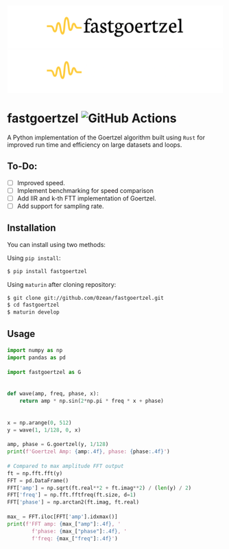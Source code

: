 ![fastgoertzel Logo](https://raw.githubusercontent.com/0zean/fastgoertzel/master/docs/_static/dark%20logo.png#gh-light-mode-only)
![fastgoertzel Logo](https://raw.githubusercontent.com/0zean/fastgoertzel/master/docs/_static/light%20logo.png#gh-dark-mode-only)

<!-- start here -->

fastgoertzel ![GitHub Actions](https://github.com/0zean/fastgoertzel/actions/workflows/CI.yml/badge.svg)
============

A Python implementation of the Goertzel algorithm built using `Rust` for improved run time and efficiency on large datasets and loops.


## To-Do:

- [ ] Improved speed.
- [ ] Implement benchmarking for speed comparison
- [ ] Add IIR and k-th FTT implementation of Goertzel.
- [ ] Add support for sampling rate.

## Installation

You can install using two methods:

Using `pip install`:
```bash
$ pip install fastgoertzel
```

Using `maturin` after cloning repository:
```bash
$ git clone git://github.com/0zean/fastgoertzel.git
$ cd fastgoertzel
$ maturin develop
```

## Usage
```python
import numpy as np
import pandas as pd

import fastgoertzel as G


def wave(amp, freq, phase, x):
    return amp * np.sin(2*np.pi * freq * x + phase)


x = np.arange(0, 512)
y = wave(1, 1/128, 0, x)

amp, phase = G.goertzel(y, 1/128)
print(f'Goertzel Amp: {amp:.4f}, phase: {phase:.4f}')

# Compared to max amplitude FFT output 
ft = np.fft.fft(y)
FFT = pd.DataFrame()
FFT['amp'] = np.sqrt(ft.real**2 + ft.imag**2) / (len(y) / 2)
FFT['freq'] = np.fft.fftfreq(ft.size, d=1)
FFT['phase'] = np.arctan2(ft.imag, ft.real)

max_ = FFT.iloc[FFT['amp'].idxmax()]
print(f'FFT amp: {max_["amp"]:.4f}, '
        f'phase: {max_["phase"]:.4f}, '
        f'freq: {max_["freq"]:.4f}')

```
